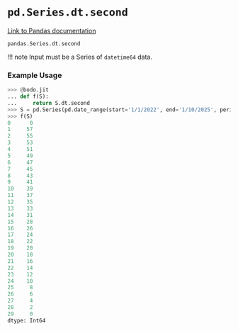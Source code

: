 # `pd.Series.dt.second`

[Link to Pandas documentation](https://pandas.pydata.org/docs/reference/api/pandas.Series.dt.second.html#pandas.Series.dt.second)

`pandas.Series.dt.second`

!!! note
	Input must be a Series of `datetime64` data.

### Example Usage

``` py
>>> @bodo.jit
... def f(S):
...     return S.dt.second
>>> S = pd.Series(pd.date_range(start='1/1/2022', end='1/10/2025', periods=30))
>>> f(S)
0      0
1     57
2     55
3     53
4     51
5     49
6     47
7     45
8     43
9     41
10    39
11    37
12    35
13    33
14    31
15    28
16    26
17    24
18    22
19    20
20    18
21    16
22    14
23    12
24    10
25     8
26     6
27     4
28     2
29     0
dtype: Int64
```

